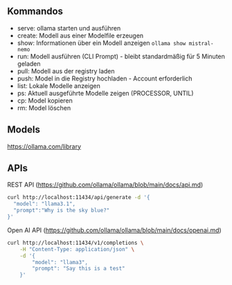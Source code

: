 ## Kommandos
- serve: ollama starten und ausführen
- create: Modell aus einer Modelfile erzeugen
- show: Informationen über ein Modell anzeigen `ollama show mistral-nemo`
- run: Modell ausführen (CLI Prompt) - bleibt standardmäßig für 5 Minuten geladen
- pull: Modell aus der registry laden
- push: Model in die Registry hochladen - Account erforderlich
- list: Lokale Modelle anzeigen
- ps: Aktuell ausgeführte Modelle zeigen (PROCESSOR, UNTIL)
- cp: Model kopieren
- rm: Model löschen

## Models
https://ollama.com/library

## APIs

REST API (https://github.com/ollama/ollama/blob/main/docs/api.md)

```bash
curl http://localhost:11434/api/generate -d '{
  "model": "llama3.1",
  "prompt":"Why is the sky blue?"
}'
```

Open AI API (https://github.com/ollama/ollama/blob/main/docs/openai.md)

```bash
curl http://localhost:11434/v1/completions \
    -H "Content-Type: application/json" \
    -d '{
        "model": "llama3",
        "prompt": "Say this is a test"
    }'
```
